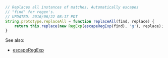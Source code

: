 
```js
// Replaces all instances of matches. Automatically escapes
// "find" for regex's.
// UPDATED: 2016/06/22 08:17 PDT
String.prototype.replaceAll = function replaceAll(find, replace) {
	return this.replace(new RegExp(escapeRegExp(find), 'g'), replace);
}
```

See also:
* [escapeRegExp](JXA%2FescapeRegExp.md)